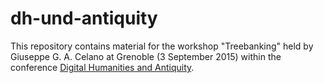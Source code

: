 # dh-und-antiquity

This repository contains material for the workshop "Treebanking" held by Giuseppe G. A. Celano at Grenoble (3 September 2015) within the conference [Digital Humanities and Antiquity](http://dhant.sciencesconf.org/resource/page?id=7&lang=en).
